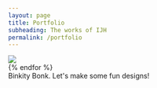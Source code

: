 ```yaml
---
layout: page
title: Portfolio
subheading: The works of IJH
permalink: /portfolio
---
```

<div class="uk-child-width-1-2@s uk-child-width-1-4@m uk-child-width-1-6@l uk-grid>
{% for portfolio_item in site.portfolio_items %}
	 <div>
	    <a href="{{site.baseurl}}/portfolio/{{portfolio_item.slug}}/"><img src="{{portfolio_item.image}}"></a>
	 </div>
{% endfor %}
</div>

<div class="uk-width-1-2@m">
Binkity Bonk. Let's make some fun designs!
</div>
<div class="uk-width-1-2@m">

</div>
